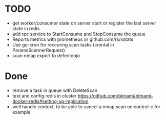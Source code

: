 # TODO

- get worker/consumer state on server start or register the last server state in redis
- add rpc service to StartConsume and StopConsume the queue
- Reports metrics with prometheus or github.com/rs/xstats
- Use go-cron for reccuring scan tasks (crontal in ParamsScannerRequest)
- scan nmap export to defectdojo

# Done

- remove a task in queue with DeleteScan
- test and config redis in cluster https://github.com/bitnami/bitnami-docker-redis#setting-up-replication
- well handle context, to be able to cancel a nmap scan on control-c for example
